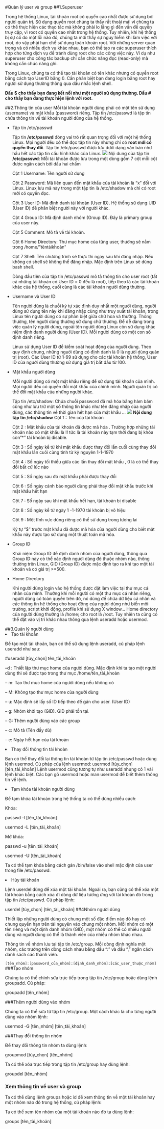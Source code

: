 #Quản lý user và group##1.SuperuserTrong hệ thống Linux, tài khoản root có quyền cao nhất được sử dụng bởi người quản trị. Sử dụng quyền root chúng ta thấy rất thoải mái vì chúng ta có thể thực hiện các thao tác mà không phải lo lắng gì đến vấn đề quyền truy cập, vì root có quyền cao nhất trong hệ thống. Tuy nhiên, khi hệ thống bị sự cố do một lỗi nào đó, chúng ta mới thấy sự nguy hiểm khi làm việc với root, do vậy phải hạn chế sử dụng toàn khoản root. Với những server quan trọng và có nhiều dịch vụ khác nhau, bạn có thể tạo ra các superuser thích hợp cho từng dịch vụ để tránh dùng root cho các công việc này. Ví dụ như superuser cho công tác backup chỉ cần chức năng đọc (read-only) mà không cần chức năng ghi.Trong Linux, chúng ta có thể tạo tài khoản có tên khác nhưng có quyền root bằng cách tạo UserID bằng 0. Cần phân biệt bạn đang login bằng root hay người sử dụng thường thông qua dấu nhắc lệnh shell.**Dấu $ cho thấy bạn đang kết nối như một người sử dụng thường. Dấu # cho thấy bạn đang thực hiện lệnh với root.**##2.Thông tin của userMỗi tài khoản người dùng phải có một tên sử dụng (username) và mật khẩu (password) riêng. Tập tin /etc/passwd là tập tin chứa thông tin về tài khoản người dùng của hệ thống.<ul><li>Tập tin /etc/passwdTập tin **/etc/passwd** đóng vai trò rất quan trọng đối với một hệ thống Linux. Mọi người đều có thể đọc tập tin này nhưng chỉ có **root mới có quyền thay đổi**. Tập tin /etc/passwd được lưu dưới dạng văn bản như hầu hết các tập tin cấu hình khác của Linux.<img src="http://tuhocmang.com/wp-content/uploads/2014/07/linux12_6_13.png">Nội dung của tập tin **/etc/passwd**:Mỗi tài khoản được lưu trong một dòng gồm 7 cột mỗi cột được ngăn cách bởi dấu hai chấmCột 1 Username: Tên người sử dụngCột 2 Password: Mã liên quan đến mật khẩu của tài khoản là “x” đối với Linux. Linux lưu mã này trong một tập tin là /etc/shadow mà chỉ có root mới có quyền đọc.Cột 3 User ID: Mã định danh tài khoản (User ID). Hệ thống sử dụng UID (User ID) để phân biệt người này với người khác.Cột 4 Group ID: Mã định danh nhóm (Group ID). Đây là primary group của user này.Cột 5 Comment: Mô tả về tài khoản.Cột 6 Home Directory: Thư mục home của từng user, thường sẽ nằm trong /home/”têntàikhoản”Cột 7 Shell: Tên chương trình sẽ thực thi ngay sau khi đăng nhập. Nếu không có shell sẽ không thể đăng nhập. Mặc định trên Linux sẽ dùng bash shell.Dòng đầu tiên của tập tin /etc/passwd mô tả thông tin cho user root (tất cả những tài khoản có User ID = 0 đều là root), tiếp theo là các tài khoản khác của hệ thống, cuối cùng là các tài khoản người dùng thường.<li>Username và User IDTên người dùng là chuỗi ký tự xác định duy nhất một người dùng, người dùng sử dụng tên này khi đăng nhập cùng như truy xuất tài khoản, trong Linux tên người dùng có sự phân biệt giữa chữ hoa và thường. Thông thường, tên người dùng thường sử dụng chữ thường. Để dễ dàng trong việc quản lý người dùng, ngoài tên người dùng Linux còn sử dụng khác niệm định danh người dùng (User ID). Mỗi người dùng có một con số định danh riêng.Linux sử dụng User ID để kiểm soát hoạt động của người dùng. Theo quy định chung, những nguời dùng có định danh là 0 là người dùng quản trị (root). Các User ID từ 1-99 sử dụng cho các tài khoản hệ thống, User ID của người dùng thường sử dụng giá trị bắt đầu từ 100.<li>Mật khẩu người dùngMỗi người dùng có một mật khẩu riêng để sử dụng tài khoản của mình. Mọi người đều có quyền đổi mật khẩu của chính mình. Người quản trị có thể đổi mật khẩu của những người khác.Tập tin /etc/shadow: Chứa chuỗi password đã mã hóa bằng hàm băm cũng như lưu trữ một số thông tin khác như tên đăng nhập của người dùng, các thông tin về thời gian hết hạn của mật khẩu …<img src ="http://tuhocmang.com/wp-content/uploads/2014/07/linux12_6_14.png">**Nội dung tập tin /etc/shadow**Cột 1 : Tên của tài khoảnCột 2 : Mật khẩu của tài khoản đã được mã hóa . Trường hợp những tài khoản nào có mật khẩu là !! tức là tài khoản này tạm thời đang bị khóa còn”*” tài khoản bị disable.Cột 3 : Số ngày kể từ khi mật khẩu được thay đổi lần cuối cùng thay đổi mật khẩu lần cuối cùng tính từ kỷ nguyên 1-1-1970Cột 4 : Số ngày tối thiểu giữa các lần thay đổi mật khẩu , 0 là có thể thay đổi bất cứ lúc nàoCột 5 : Số ngày sau đó mật khẩu phải được thay đổiCột 6 : Số ngày cảnh báo người dùng phải thay đổi mật khẩu trước khi mật khẩu hết hạnCột 7 : Số ngày sau khi mật khẩu hết hạn, tài khoản bị disableCột 8 : Số ngày kể từ ngày 1 -1-1970 tài khoản bị vô hiệuCột 9 : Một lĩnh vực dùng riêng có thể sử dụng trong tương laiKý tự “$” trước mật khẩu đã được mã hóa của người dùng cho biết mật khẩu này được tạo sử dụng một thuật toán mã hóa.<li>Group IDKhái niệm Group ID để định danh nhóm của người dùng, thông qua Group ID này cỏ thể xác định người dùng đó thuộc nhóm nào, thông thường trên Linux, GID (Group ID) được mặc định tạo ra khi tạo một tài khoản và có giá trị >=500.<li>Home DirectoryKhi người dùng login vào hệ thống được đặt làm việc tại thư mục cá nhân của mình. Thường khi mỗi người có một thư mục cá nhân riêng, người dùng có toàn quyền trên đó, nó dùng để chứa dữ liệu cá nhân và các thông tin hệ thống cho hoạt động của người dùng như biến môi trường, script khởi động, profile khi sử dụng X window… Home directory của người dùng thường là /home; cho root là /root. Tuy nhiên ta cũng có thể đặt vào vị trí khác nhau thông qua lệnh useradd hoặc usermod.</UL>##3.Quản lý người dùng<li>Tạo tài khoảnĐề tạo một tài khoản, bạn có thể sử dụng lệnh useradd, cú pháp lệnh useradd như sau:#useradd [tùy_chọn] tên_tài_khoản–d : Thiết lập thư mục home của người dùng. Mặc định khi ta tạo một người dùng thi sẽ được tạo trong thư mục /home/tên_tài_khoản– m: Tạo thư mục home của người dùng nếu không có– M: Không tạo thư mục home của người dùng– u: Mặc định sẽ lấy số ID tiếp theo để gán cho user. (User ID)– g: Nhóm khởi tạo (GID).  GID phải tồn tại.– G: Thêm người dùng vào các group– c: Mô tả (Tên đầy dủ)– e: Ngảy hết hạn của tài khoản<li>Thay đổi thông tin tài khoảnBạn có thể thay đổi lại thông tin tài khoản từ tập tin /etc/passwd hoặc dùng lệnh usermod. Cú pháp của lệnh usermod: usermod [tùy_chọn] [tên_tài_khoản]Lệnh usermod cũng tương tự như useradd nhưng có 1 vài lệnh khác biệt. Các bạn gõ usermod hoặc man usermod để biết thêm thông tin về lệnh.<li>Tạm khóa tài khoản người dùngĐể tạm khóa tài khoản trong hệ thống ta có thể dùng nhiều cách:Khóa:passwd -l [tên_tài_khoản]usermod -L [tên_tài_khoản]Mở khóa:passwd -u [tên_tài_khoản]usermod -U [tên_tài_khoản]Ta có thể tạm khóa bằng cách gán /bin/false vào shell mặc định của user trong file /etc/passwd.<li>Hủy tài khoảnLệnh userdel dùng để xóa một tài khoản. Ngoài ra, bạn cũng có thể xóa một tài khoản bằng cách xóa đi dòng dữ liệu tương ứng với tài khoản đó trong tập tin /etc/passwd. Cú pháp lệnh:userdel [tùy_chọn] [tên_tài_khoản]##4Nhóm người dùngThiết lập những người dùng có chung một số đặc điểm nào đó hay có chung quyền hạn trên tài nguyên vào chung một nhóm. Mỗi nhóm có một tên riêng và một định danh nhóm (GID), một nhóm có thể có nhiều người dùng và người dùng có thể là thành viên của nhiều nhóm khác nhau.Thông tin về nhóm lưu tại tập tin /etc/group. Mỗi dòng định nghĩa một nhóm, các trường trên dòng cách nhau bằng dấu “:” và dấu “,” ngăn cách danh sách các thành viên.``[tên_nhóm]:[password_của_nhóm]:[định_danh_nhóm]:[các_user_thuộc_nhóm]``###Tạo nhómChúng ta có thể chỉnh sửa trực tiếp trong tập tin /etc/group hoặc dùng lệnh groupadd. Cú pháp:groupadd [tên_nhóm]###Thêm người dùng vào nhómChúng ta có thể sửa từ tập tin /etc/group. Một cách khác là cho từng người dùng vào nhóm lệnh:usermod -G [tên_nhóm] [tên_tài_khoản]###Thay đổi thông tin nhómĐể thay đổi thông tin nhóm ta dùng lệnh:groupmod [tùy_chọn] [tên_nhóm]Ta có thể xóa trực tiếp trong tập tin /etc/group hay dùng lệnh:groupdel [tên_nhóm]### Xem thông tin về user và groupTa có thể dùng lệnh groups hoặc id để xem thông tin về một tài khoản hay một nhóm nào đó trong hệ thống, cú pháp lệnh:Ta có thể xem tên nhóm của một tài khoản nào đó ta dùng lệnh:groups [tên_tài_khoản]
